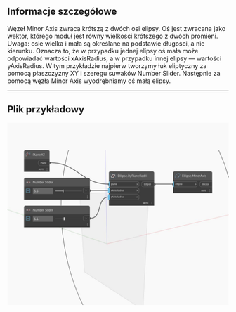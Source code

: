 ## Informacje szczegółowe
Węzeł Minor Axis zwraca krótszą z dwóch osi elipsy. Oś jest zwracana jako wektor, którego moduł jest równy wielkości krótszego z dwóch promieni. Uwaga: osie wielka i mała są określane na podstawie długości, a nie kierunku. Oznacza to, że w przypadku jednej elipsy oś mała może odpowiadać wartości xAxisRadius, a w przypadku innej elipsy — wartości yAxisRadius. W tym przykładzie najpierw tworzymy łuk eliptyczny za pomocą płaszczyzny XY i szeregu suwaków Number Slider. Następnie za pomocą węzła Minor Axis wyodrębniamy oś małą elipsy.
___
## Plik przykładowy

![MinorAxis](./Autodesk.DesignScript.Geometry.Ellipse.MinorAxis_img.jpg)

